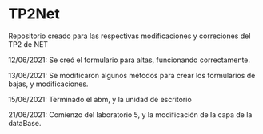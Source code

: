# TP2Net
Repositorio creado para las respectivas modificaciones y correciones del TP2 de NET


12/06/2021: Se creó el formulario para altas, funcionando correctamente.

13/06/2021: Se modificaron algunos métodos para crear los formularios de bajas, y modificaciones.

15/06/2021: Terminado el abm, y la unidad de escritorio

21/06/2021: Comienzo del laboratorio 5, y la modificación de la capa de la dataBase.
